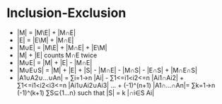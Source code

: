 # Inclusion-Exclusion
- |M| = |M\E| + |M∩E|  
- |E| = |E\M| + |M∩E|  
- |M∪E| = |M\E| + |M∩E| + |E\M|  
- |M| + |E| counts M∩E twice  
- |M∪E| = |M| + |E| - |M∩E|  
- |M∪E∪S| = |M| + |E| + |S| - |M∩E| - |M∩S| - |E∩S| + |M∩E∩S|  
- |A1∪A2∪...∪An| = ∑i=1->n |Ai| - ∑1<=i1<i2<=n |Ai1∩Ai2| + ∑1<=i1<i2<i3<=n |Ai1∪Ai2∪Ai3| ... + (-1)^(n+1) |A1∩...∩An|= ∑k=1->n (-1)^(k+1) ∑S⊆{1...n} such that |S| = k |∩i∈S Ai|  

